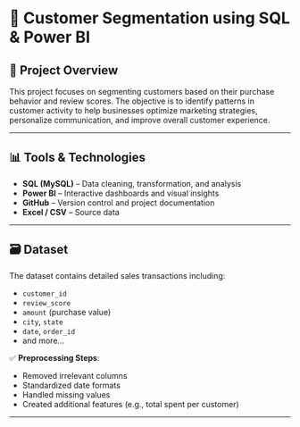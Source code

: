 # 🧠 Customer Segmentation using SQL & Power BI

## 📌 Project Overview

This project focuses on segmenting customers based on their purchase behavior and review scores. The objective is to identify patterns in customer activity to help businesses optimize marketing strategies, personalize communication, and improve overall customer experience.

---

## 📊 Tools & Technologies

- **SQL (MySQL)** – Data cleaning, transformation, and analysis
- **Power BI** – Interactive dashboards and visual insights
- **GitHub** – Version control and project documentation
- **Excel / CSV** – Source data

---

## 🗃️ Dataset

The dataset contains detailed sales transactions including:
- `customer_id`
- `review_score`
- `amount` (purchase value)
- `city`, `state`
- `date`, `order_id`
- and more...

✅ **Preprocessing Steps**:
- Removed irrelevant columns
- Standardized date formats
- Handled missing values
- Created additional features (e.g., total spent per customer)

---



```
